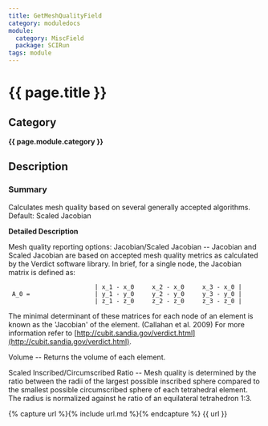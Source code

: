 ```yaml
---
title: GetMeshQualityField
category: moduledocs
module:
  category: MiscField
  package: SCIRun
tags: module
---
```


# {{ page.title }}

## Category

**{{ page.module.category }}**

## Description

### Summary

Calculates mesh quality based on several generally accepted algorithms.  Default: Scaled Jacobian

**Detailed Description**

Mesh quality reporting options:
Jacobian/Scaled Jacobian -- Jacobian and Scaled Jacobian are based on accepted mesh quality metrics as calculated by the Verdict software library.  In brief, for a single node, the Jacobian matrix is defined as:

```
                        | x_1 - x_0     x_2 - x_0     x_3 - x_0 |
 A_0 =                  | y_1 - y_0     y_2 - y_0     y_3 - y_0 |
                        | z_1 - z_0     z_2 - z_0     z_3 - z_0 |
```

The minimal determinant of these matrices for each node of an element is known as the 'Jacobian' of the element. (Callahan et al. 2009)
For more information refer to [http://cubit.sandia.gov/verdict.html](http://cubit.sandia.gov/verdict.html).

Volume -- Returns the volume of each element.

Scaled Inscribed/Circumscribed Ratio -- Mesh quality is determined by the ratio between the radii of the largest possible inscribed sphere compared to the smallest possible circumscribed sphere of each tetrahedral element.  The radius is normalized against he ratio of an equilateral tetrahedron 1:3.

{% capture url %}{% include url.md %}{% endcapture %}
{{ url }}
